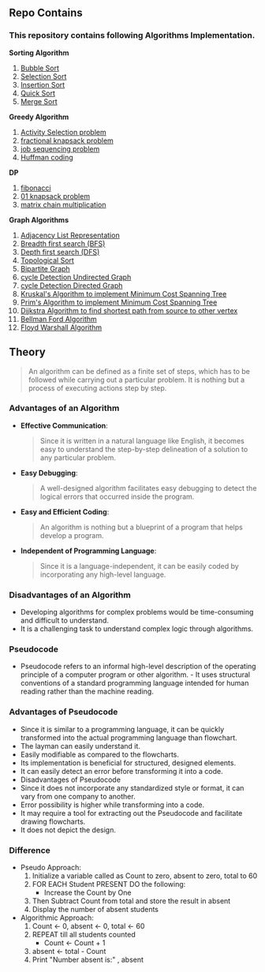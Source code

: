 
## Repo Contains 

### This repository contains following Algorithms Implementation.

**Sorting Algorithm**
  1. [Bubble Sort](https://github.com/AbhijeetAnand45/Algorithm/blob/master/Programs/SortingAlgorithm/BubbleSort.cpp)
  2. [Selection Sort](https://github.com/AbhijeetAnand45/Algorithm/blob/master/Programs/SortingAlgorithm/SelectionSort.cpp)
  3. [Insertion Sort](https://github.com/AbhijeetAnand45/Algorithm/blob/master/Programs/SortingAlgorithm/InsertionSort.cpp)
  4. [Quick Sort](https://github.com/AbhijeetAnand45/Algorithm/blob/master/Programs/SortingAlgorithm/QuickSort.cpp)
  5. [Merge Sort](https://github.com/AbhijeetAnand45/Algorithm/blob/master/Programs/SortingAlgorithm/MergeSort.cpp)


**Greedy Algorithm**
  1. [Activity Selection problem](https://github.com/AbhijeetAnand45/Algorithm/blob/master/Programs/Greedy%20Algorithm/ActivitySelection.cpp)
  2. [fractional knapsack problem](https://github.com/AbhijeetAnand45/Algorithm/blob/master/Programs/Greedy%20Algorithm/knapsack.cpp)
  3. [job sequencing problem](https://github.com/AbhijeetAnand45/Algorithm/blob/master/Programs/Greedy%20Algorithm/job_sequecing.c)
  4. [Huffman coding](https://github.com/AbhijeetAnand45/Algorithm/blob/master/Programs/Greedy%20Algorithm/huffman_coding.c)


**DP**
  1. [fibonacci](https://github.com/AbhijeetAnand45/Algorithm/blob/master/Programs/Dynamic%20Programming/fibonacci.cpp)
  2. [01 knapsack problem](https://github.com/AbhijeetAnand45/Algorithm/blob/master/Programs/Dynamic%20Programming/knapsack_01.c)
  3. [matrix chain multiplication](https://github.com/AbhijeetAnand45/Algorithm/blob/master/Programs/Dynamic%20Programming/matrix_chainmultiplication.c)
  

**Graph Algorithms**
  1. [Adjacency List Representation](https://github.com/AbhijeetAnand45/Algorithm/blob/master/Programs/Graph/GraphRepAdjList.cpp)
  2. [Breadth first search (BFS)](https://github.com/AbhijeetAnand45/Algorithm/blob/master/Programs/Graph/BFS.cpp)
  3. [Depth first search (DFS)](https://github.com/AbhijeetAnand45/Algorithm/blob/master/Programs/Graph/DFS.cpp)
  4. [Topological Sort](https://github.com/AbhijeetAnand45/Algorithm/blob/master/Programs/Graph/topological_sort.cpp)
  5. [Bipartite Graph](https://github.com/AbhijeetAnand45/Algorithm/blob/master/Programs/Graph/BipartiteGraph.cpp)
  6. [cycle Detection Undirected Graph](https://github.com/AbhijeetAnand45/Algorithm/blob/master/Programs/Graph/cycleDetection_UndirectedGraph.cpp)
  7. [cycle Detection Directed Graph](https://github.com/AbhijeetAnand45/Algorithm/blob/master/Programs/Graph/cycleDetectIn_DirectedGraph.cpp)
  8. [Kruskal's Algorithm to implement Minimum Cost Spanning Tree](https://github.com/AbhijeetAnand45/Algorithm/blob/master/Programs/Graph/Kruskals.cpp)
  9. [Prim's Algorithm to implement Minimum Cost Spanning Tree](https://github.com/AbhijeetAnand45/Algorithm/blob/master/Programs/Graph/Prims.cpp)
  10. [Dijkstra Algorithm to find shortest path from source to other vertex](https://github.com/AbhijeetAnand45/Algorithm/blob/master/Programs/Graph/Dijkstra.c)
  11. [Bellman Ford Algorithm](https://github.com/AbhijeetAnand45/Algorithm/blob/master/Programs/Graph/BellmanFordAlgorithm.cpp)
  12. [Floyd Warshall Algorithm](https://github.com/AbhijeetAnand45/Algorithm/blob/master/Programs/Graph/FloydWarshall.cpp)


## Theory
  > An algorithm can be defined as a finite set of steps, which has to be followed while carrying out a particular problem. It is nothing but a process of executing actions step by step.

### Advantages of an Algorithm

- **Effective Communication**:
    > Since it is written in a natural language like English, it becomes easy to understand the step-by-step delineation of a solution to any particular problem.
- **Easy Debugging**: 
    > A well-designed algorithm facilitates easy debugging to detect the logical errors that occurred inside the program.
- **Easy and Efficient Coding**:
    > An algorithm is nothing but a blueprint of a program that helps develop a program.
- **Independent of Programming Language**: 
    > Since it is a language-independent, it can be easily coded by incorporating any high-level language.

### Disadvantages of an Algorithm
- Developing algorithms for complex problems would be time-consuming and difficult to understand.
- It is a challenging task to understand complex logic through algorithms.

### Pseudocode
- Pseudocode refers to an informal high-level description of the operating principle of a computer program or other algorithm. - It uses structural conventions of a standard programming language intended for human reading rather than the machine reading.

### Advantages of Pseudocode
- Since it is similar to a programming language, it can be quickly transformed into the actual programming language than flowchart.
- The layman can easily understand it.
- Easily modifiable as compared to the flowcharts.
- Its implementation is beneficial for structured, designed elements.
- It can easily detect an error before transforming it into a code.
- Disadvantages of Pseudocode
- Since it does not incorporate any standardized style or format, it can vary from one company to another.
- Error possibility is higher while transforming into a code.
- It may require a tool for extracting out the Pseudocode and facilitate drawing flowcharts.
- It does not depict the design.


### Difference 
- Pseudo Approach:
    1. Initialize a variable called as Count to zero, absent to zero, total to 60
    2. FOR EACH Student PRESENT DO the following:
         - Increase the Count by One
    3. Then Subtract Count from total and store the result in absent
    4. Display the number of absent students
- Algorithmic Approach:
    1. Count <- 0, absent <- 0, total <- 60
    2. REPEAT till all students counted
         - Count <- Count + 1
    3. absent <- total - Count
    4. Print "Number absent is:" , absent
  


